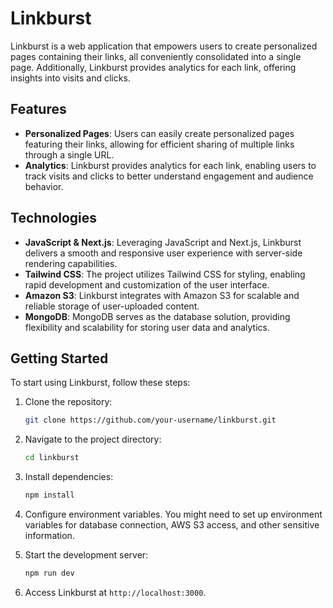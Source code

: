 # Linkburst

Linkburst is a web application that empowers users to create personalized pages containing their links, all conveniently consolidated into a single page. Additionally, Linkburst provides analytics for each link, offering insights into visits and clicks.

## Features

- **Personalized Pages**: Users can easily create personalized pages featuring their links, allowing for efficient sharing of multiple links through a single URL.
- **Analytics**: Linkburst provides analytics for each link, enabling users to track visits and clicks to better understand engagement and audience behavior.


## Technologies

- **JavaScript & Next.js**: Leveraging JavaScript and Next.js, Linkburst delivers a smooth and responsive user experience with server-side rendering capabilities.
- **Tailwind CSS**: The project utilizes Tailwind CSS for styling, enabling rapid development and customization of the user interface.
- **Amazon S3**: Linkburst integrates with Amazon S3 for scalable and reliable storage of user-uploaded content.
- **MongoDB**: MongoDB serves as the database solution, providing flexibility and scalability for storing user data and analytics.

## Getting Started

To start using Linkburst, follow these steps:

1. Clone the repository:

   ```bash
   git clone https://github.com/your-username/linkburst.git
   ```

2. Navigate to the project directory:

   ```bash
   cd linkburst
   ```

3. Install dependencies:

   ```bash
   npm install
   ```

4. Configure environment variables. You might need to set up environment variables for database connection, AWS S3 access, and other sensitive information.

5. Start the development server:

   ```bash
   npm run dev
   ```

6. Access Linkburst at `http://localhost:3000`.


